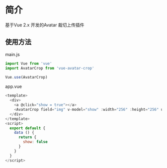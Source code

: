 # 简介

基于Vue 2.x 开发的Avatar 裁切上传插件

## 使用方法

main.js

```js
import Vue from 'vue'
import AvatarCrop from 'vue-avatar-crop'

Vue.use(AvatarCrop)
```

app.vue

```js
<template>
  <div>
    <a @click="show = true"></a>
    <AvatarCrop field="img" v-model="show" :width="256" :height="256" url="/upload" img-format="png"></AvatarCrop>
  </div>
</template>
<script>
  export default {
    data () {
      return {
        show: false
      }
    }
  }
</script>
```

